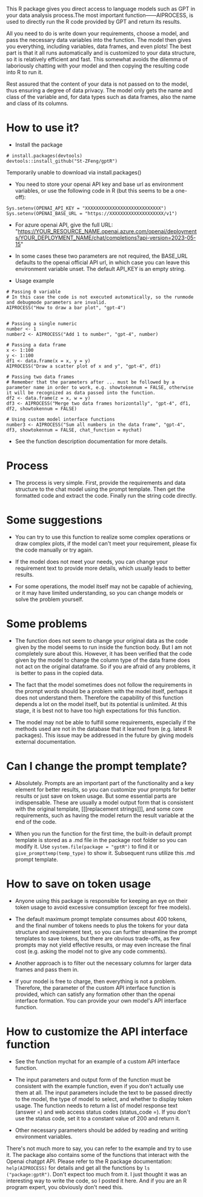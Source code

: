 This R package gives you direct access to language models such as GPT in your data analysis process.The most important function——AIPROCESS, is used to directly run the R code provided by GPT and return its results.

All you need to do is write down your requirements, choose a model, and pass the necessary data variables into the function. The model then gives you everything, including variables, data frames, and even plots! The best part is that it all runs automatically and is customized to your data structure, so it is relatively efficient and fast. This somewhat avoids the dilemma of laboriously chatting with your model and then copying the resulting code into R to run it.

Rest assured that the content of your data is not passed on to the model, thus ensuring a degree of data privacy. The model only gets the name and class of the variable and, for data types such as data frames, also the name and class of its columns.
# How to use it?
- Install the package
```
# install.packages(devtools)
devtools::install_github("St-ZFeng/gptR")
```
Temporarily unable to download via install.packages()

- You need to store your openai API key and base url as environment variables, or use the following code in R (but this seems to be a one-off):

```
Sys.setenv(OPENAI_API_KEY = "XXXXXXXXXXXXXXXXXXXXXXXXXXXX")
Sys.setenv(OPENAI_BASE_URL = "https://XXXXXXXXXXXXXXXXXXXX/v1")
```
- For azure openai API, give the full URL: "https://YOUR_RESOURCE_NAME.openai.azure.com/openai/deployments/YOUR_DEPLOYMENT_NAME/chat/completions?api-version=2023-05-15"

- In some cases these two parameters are not required, the BASE_URL defaults to the openai official API url, in which case you can leave this environment variable unset. The default API_KEY is an empty string.

- Usage example

```
# Passing 0 variable
# In this case the code is not executed automatically, so the runmode and debugmode parameters are invalid.
AIPROCESS("How to draw a bar plot", "gpt-4")


# Passing a single numeric
number <- 1
number2 <- AIPROCESS("Add 1 to number", "gpt-4", number)

# Passing a data frame
x <- 1:100
y <- 1:100
df1 <- data.frame(x = x, y = y)
AIPROCESS("Draw a scatter plot of x and y", "gpt-4", df1)

# Passing two data frames
# Remember that the parameters after ... must be followed by a parameter name in order to work, e.g. showtokennum = FALSE, otherwise it will be recognized as data passed into the function.
df2 <- data.frame(z = x, w = y)
df3 <- AIPROCESS("Merge two data frames horizontally", "gpt-4", df1, df2, showtokennum = FALSE)

# Using custom model interface functions
number3 <- AIPROCESS("Sum all numbers in the data frame", "gpt-4", df3, showtokennum = FALSE, chat_function = mychat)

```

- See the function description documentation for more details.

# Process

- The process is very simple. First, provide the requirements and data structure to the chat model using the prompt template. Then get the formatted code and extract the code. Finally run the string code directly.


# Some suggestions

- You can try to use this function to realize some complex operations or draw complex plots, if the model can't meet your requirement, please fix the code manually or try again.

- If the model does not meet your needs, you can change your requirement text to provide more details, which usually leads to better results.

- For some operations, the model itself may not be capable of achieving, or it may have limited understanding, so you can change models or solve the problem yourself.


# Some problems

- The function does not seem to change your original data as the code given by the model seems to run inside the function body. But I am not completely sure about this. However, it has been verified that the code given by the model to change the column type of the data frame does not act on the original dataframe. So if you are afraid of any problems, it is better to pass in the copied data.

- The fact that the model sometimes does not follow the requirements in the prompt words should be a problem with the model itself, perhaps it does not understand them. Therefore the capability of this function depends a lot on the model itself, but its potential is unlimited. At this stage, it is best not to have too high expectations for this function.

- The model may not be able to fulfill some requirements, especially if the methods used are not in the database that it learned from (e.g. latest R packages). This issue may be addressed in the future by giving models external documentation.


# Can I change the prompt template?

- Absolutely. Prompts are an important part of the functionality and a key element for better results, so you can customize your prompts for better results or just save on token usage. But some essential parts are indispensable. These are usually a model output form that is consistent with the original template, [[[replacement strings]]], and some core requirements, such as having the model return the result variable at the end of the code.

- When you run the function for the first time, the built-in default prompt template is stored as a .md file in the package root folder so you can modify it. Use ```system.file(package = "gptR")``` to find it or ```give_prompttemp(temp_type)``` to show it. Subsequent runs utilize this .md prompt template.


# How to save on token usage

- Anyone using this package is responsible for keeping an eye on their token usage to avoid excessive consumption (except for free models).

- The default maximum prompt template consumes about 400 tokens, and the final number of tokens needs to plus the tokens for your data structure and requirement text, so you can further streamline the prompt templates to save tokens, but there are obvious trade-offs, as few prompts may not yield effective results, or may even increase the final cost (e.g. asking the model not to give any code comments).

- Another approach is to filter out the necessary columns for larger data frames and pass them in.

- If your model is free to charge, then everything is not a problem. Therefore, the parameter of the custom API interface function is provided, which can satisfy any formation other than the openai interface formation. You can provide your own model's API interface function.


# How to customize the API interface function

- See the function mychat for an example of a custom API interface function.

- The input parameters and output form of the function must be consistent with the example function, even if you don't actually use them at all. The input parameters include the text to be passed directly to the model, the type of model to select, and whether to display token usage. The function needs to return a list of model response text (answer =) and web access status codes (status_code =). If you don't use the status code, set it to a constant value of 200 and return it.

- Other necessary parameters should be added by reading and writing environment variables.


There's not much more to say, you can refer to the example and try to use it. The package also contains some of the functions that interact with the Openai chatgpt API. Please refer to the R package documentation: ```help(AIPROCESS)``` for details and get all the functions by ```ls ("package:gptR")```. Don't expect too much from it. I just thought it was an interesting way to write the code, so I posted it here. And if you are an R program expert, you obviously don't need this. 